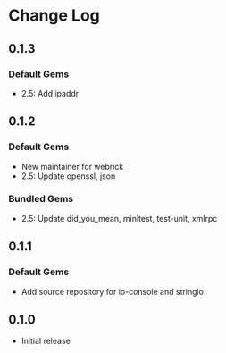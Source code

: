 # Change Log

## 0.1.3
### Default Gems

- 2.5: Add ipaddr

## 0.1.2
### Default Gems

- New maintainer for webrick
- 2.5: Update openssl, json

### Bundled Gems

- 2.5: Update did\_you\_mean, minitest, test-unit, xmlrpc

## 0.1.1
### Default Gems

- Add source repository for io-console and stringio

## 0.1.0

- Initial release
